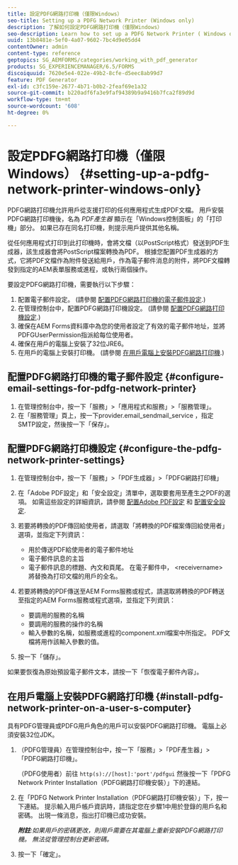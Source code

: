```yaml
---
title: 設定PDFG網路打印機（僅限Windows）
seo-title: Setting up a PDFG Network Printer (Windows only)
description: 了解如何設定PDFG網路打印機（僅限Windows）
seo-description: Learn how to set up a PDFG Network Printer ( Windows only )
uuid: 13b8481e-5ef0-4a07-9602-7bc4d9e05dd4
contentOwner: admin
content-type: reference
geptopics: SG_AEMFORMS/categories/working_with_pdf_generator
products: SG_EXPERIENCEMANAGER/6.5/FORMS
discoiquuid: 7620e5e4-022e-49b2-8cfe-d5eec8ab99d7
feature: PDF Generator
exl-id: c3fc159e-2677-4b71-b0b2-2feaf69e1a32
source-git-commit: b220adf6fa3e9faf94389b9a9416b7fca2f89d9d
workflow-type: tm+mt
source-wordcount: '608'
ht-degree: 0%

---
```


# 設定PDFG網路打印機（僅限Windows） {#setting-up-a-pdfg-network-printer-windows-only}

PDFG網路打印機允許用戶從支援打印的任何應用程式生成PDF文檔。 用戶安裝PDFG網路打印機後，名為 *PDF產生器* 顯示在「Windows控制面板」的「打印機」部分。 如果已存在同名打印機，則提示用戶提供其他名稱。

從任何應用程式打印到此打印機時，會將文檔（以PostScript格式）發送到PDF生成器，該生成器會將PostScript檔案轉換為PDF。 根據您配置PDF生成器的方式，它將PDF文檔作為附件發送給用戶，作為電子郵件消息的附件，將PDF文檔轉發到指定的AEM表單服務或進程，或執行兩個操作。

要設定PDFG網路打印機，需要執行以下步驟：

1. 配置電子郵件設定。 (請參閱 [配置PDFG網路打印機的電子郵件設定](setting-pdfg-network-printer-windows.md#configure-email-settings-for-pdfg-network-printer).)
1. 在管理控制台中，配置PDFG網路打印機設定。 (請參閱 [配置PDFG網路打印機設定](setting-pdfg-network-printer-windows.md#configure-the-pdfg-network-printer-settings).)
1. 確保在AEM Forms資料庫中為您的使用者設定了有效的電子郵件地址，並將PDFGUserPermission指派給每位使用者。 <!-- Fix broken link See Setting up and organizing users -->
1. 確保在用戶的電腦上安裝了32位JRE6。
1. 在用戶的電腦上安裝打印機。 (請參閱 [在用戶電腦上安裝PDFG網路打印機](setting-pdfg-network-printer-windows.md#install-pdfg-network-printer-on-a-user-s-computer).)

## 配置PDFG網路打印機的電子郵件設定 {#configure-email-settings-for-pdfg-network-printer}

1. 在管理控制台中，按一下「服務」>「應用程式和服務」>「服務管理」。
1. 在「服務管理」頁上，按一下provider.email_sendmail_service ，指定SMTP設定，然後按一下「保存」。

## 配置PDFG網路打印機設定 {#configure-the-pdfg-network-printer-settings}

1. 在管理控制台中，按一下「服務」>「PDF生成器」>「PDFG網路打印機」
1. 在「Adobe PDF設定」和「安全設定」清單中，選取要套用至產生之PDF的選項。 如需這些設定的詳細資訊，請參閱 [配置Adobe PDF設定](/help/forms/using/admin-help/configuring-pdf-settings.md#configuring-adobe-pdf-settings) 和 [配置安全設定](/help/forms/using/admin-help/configuring-security-settings.md#configuring-security-settings).
1. 若要將轉換的PDF傳回給使用者，請選取「將轉換的PDF檔案傳回給使用者」選項，並指定下列資訊：

   * 用於傳送PDF給使用者的電子郵件地址
   * 電子郵件訊息的主旨
   * 電子郵件訊息的標題、內文和頁尾。 在電子郵件中， &lt;receivername> 將替換為打印文檔的用戶的全名。

1. 若要將轉換的PDF傳送至AEM Forms服務或程式，請選取將轉換的PDF轉送至指定的AEM Forms服務或程式選項，並指定下列資訊：

   * 要調用的服務的名稱
   * 要調用的服務的操作的名稱
   * 輸入參數的名稱，如服務或進程的component.xml檔案中所指定。 PDF文檔將用作該輸入參數的值。

1. 按一下「儲存」。

如果要恢復為原始預設電子郵件文本，請按一下「恢復電子郵件內容」。

## 在用戶電腦上安裝PDFG網路打印機 {#install-pdfg-network-printer-on-a-user-s-computer}

具有PDFG管理員或PDFG用戶角色的用戶可以安裝PDFG網路打印機。 電腦上必須安裝32位JDK。

1. （PDFG管理員）在管理控制台中，按一下「服務」>「PDF產生器」>「PDFG網路打印機」。

   （PDFG使用者）前往 `http(s)://[host]:'port'/pdfgui` 然後按一下「PDFG Network Printer Installation（PDFG網路打印機安裝）」下的連結。

1. 在「PDFG Network Printer Installation（PDFG網路打印機安裝）」下，按一下連結。 提示輸入用戶帳戶資訊時，請指定您在步驟1中用於登錄的用戶名和密碼。 出現一條消息，指出打印機已成功安裝。

   ***附註&#x200B;**:如果用戶的密碼更改，則用戶需要在其電腦上重新安裝PDFG網路打印機。 無法從管理控制台更新密碼。*

1. 按一下「確定」。
